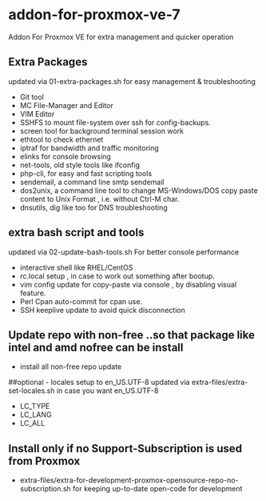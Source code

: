 # addon-for-proxmox-ve-7
Addon For Proxmox VE for extra management and quicker operation

## Extra Packages 
updated via 01-extra-packages.sh for easy management & troubleshooting
 - Git tool
 - MC File-Manager and Editor
 - VIM Editor
 - SSHFS to mount file-system over ssh for config-backups.
 - screen tool for background terminal session work
 - ethtool to check ethernet
 - iptraf for bandwidth and traffic monitoring
 - elinks for console browsing
 - net-tools, old style tools like ifconfig
 - php-cli, for easy and fast scripting tools
 - sendemail, a command line smtp sendemail
 - dos2unix, a command line tool to change MS-Windows/DOS copy paste content to Unix Format , i.e. without Ctrl-M char.
 - dnsutils, dig like too for DNS troubleshooting

## extra bash script and tools
updated via 02-update-bash-tools.sh For better console performance
- interactive shell like RHEL/CentOS
- rc.local setup , in case to work out something after bootup.
- vim config update for copy-paste via console , by disabling visual feature.
- Perl Cpan auto-commit for cpan use.
- SSH keeplive update to avoid quick disconnection

## Update repo with non-free ..so that package like intel and amd nofree can be install 
- install all non-free repo update

##optional -  locales setup to en_US.UTF-8
updated via extra-files/extra-set-locales.sh in case you want en_US.UTF-8
- LC_TYPE
- LC_LANG
- LC_ALL

## Install only if no Support-Subscription is used from Proxmox
- extra-files/extra-for-development-proxmox-opensource-repo-no-subscription.sh 
 for keeping up-to-date open-code for development



